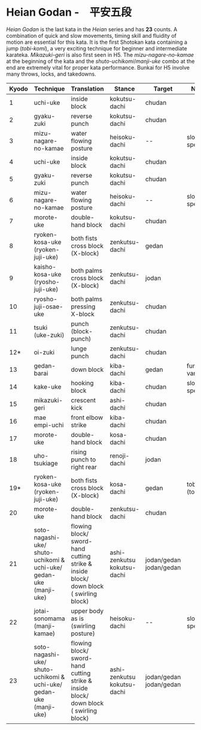 # Heian Godan -　平安五段

_Heian Godan_ is the last kata in the _Heian_ series and has **23** counts. A combination of quick and slow movements, timing skill and fluidity of motion are essential for this kata. It is the first Shotokan kata containing a jump (_tobi-komi_), a very exciting technique for beginner and intermediate karateka. _Mikazuki-geri_ is also first seen in H5. The _mizu-nagare-no-kamae_ at the beginning of the kata and the _shuto-uchikomi_/_manji-uke_ combo at the end are extremely vital for proper kata performance. Bunkai for H5 involve many throws, locks, and takedowns.


| Kyodo | Technique | Translation | Stance | Target | Notes |
| ----- | --------- | ----------- | ------ | ------ | ----- |
| 1     | uchi-uke  | inside block | kokutsu-dachi | chudan | |
| 2     | gyaku-zuki | reverse punch | kokutsu-dachi | chudan | |
| 3     | mizu-nagare-no-kamae | water flowing posture | heisoku-dachi | -- | slow speed |
| 4     | uchi-uke  | inside block | kokutsu-dachi | chudan | |
| 5     | gyaku-zuki | reverse punch | kokutsu-dachi | chudan | |
| 6     | mizu-nagare-no-kamae | water flowing posture | heisoku-dachi | -- | slow speed |
| 7     | morote-uke | double-hand block | kokutsu-dachi | chudan | |
| 8     | ryoken-kosa-uke<br>(ryoken-juji-uke) | both fists cross block<br>(X-block) | zenkutsu-dachi | gedan | |
| 9     | kaisho-kosa-uke<br>(ryosho-juji-uke) | both palms cross block<br>(X-block) | zenkutsu-dachi | jodan | |
| 10    | ryosho-juji-osae-uke | both palms pressing X-block | zenkutsu-dachi | chudan
| 11    | tsuki (uke-zuki) | punch (block-punch) | zenkutsu-dachi | chudan | |
| 12*   | oi-zuki  | lunge punch | zenkutsu-dachi | chudan |
| 13    | gedan-barai | down block | kiba-dachi | gedan | fumikomi variation |
| 14    | kake-uke | hooking block | kiba-dachi | chudan | slow speed |
| 15    | mikazuki-geri | crescent kick | ashi-dachi | chudan | |
| 16    | mae empi-uchi | front elbow strike | kiba-dachi | chudan | |
| 17    | morote-uke | double-hand block | kosa-dachi | chudan | |
| 18    | uho-tsukiage | rising punch to right rear | renoji-dachi | jodan | |
| 19*   | ryoken-kosa-uke<br>(ryoken-juji-uke) | both fists cross block<br>(X-block) | kosa-dachi | gedan | tobikomi<br>(tobi) |
| 20    | morote-uke | double-hand block | zenkutsu-dachi | chudan | |
| 21    | soto-nagashi-uke/<br>shuto-uchikomi &<br>uchi-uke/<br>gedan-uke (manji-uke) | flowing block/<br>sword-hand cutting strike &<br>inside block/<br>down block  ( swirling block) | ashi-zenkutsu<br>kokutsu-dachi | jodan/gedan<br>jodan/gedan | |
| 22    | jotai-sonomama<br>(manji-kamae) | upper body as is<br>(swirling posture) | heisoku-dachi | -- | slow speed |
| 23     | soto-nagashi-uke/<br>shuto-uchikomi &<br>uchi-uke/<br>gedan-uke (manji-uke) | flowing block/<br>sword-hand cutting strike &<br>inside block/<br>down block  ( swirling block) | ashi-zenkutsu<br>kokutsu-dachi | jodan/gedan<br>jodan/gedan |
